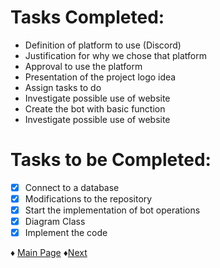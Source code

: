 # Tasks Completed:
* Definition of platform to use (Discord)
* Justification for why we chose that platform
* Approval to use the platform
* Presentation of the project logo idea
* Assign tasks to do
* Investigate possible use of website
* Create the bot with basic function
* Investigate possible use of website

# Tasks to be Completed:
- [X] Connect to a database
- [X] Modifications to the repository
- [X] Start the implementation of bot operations
- [X] Diagram Class
- [X] Implement the code

♦ [Main Page](https://github.com/Edwin-Lines/Project-Cosmos/tree/Third-Deadline) ♦[Next](https://github.com/Edwin-Lines/Project-Cosmos/blob/Third-Deadline/Documentation/Project%20Logs/Second%20Deadline%20Logs/4.%20Date:%2023-11-2021.md)
